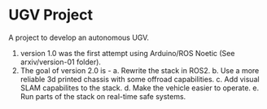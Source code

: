 # UGV Project

A project to develop an autonomous UGV.
1. version 1.0 was the first attempt using Arduino/ROS Noetic (See arxiv/version-01 folder).
2. The goal of version 2.0 is -
	a. Rewrite the stack in ROS2.
	b. Use a more reliable 3d printed chassis with some offroad capabilities.
	c. Add visual SLAM capabilites to the stack.
	d. Make the vehicle easier to operate.
	e. Run parts of the stack on real-time safe systems.
